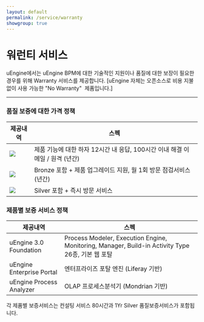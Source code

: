 ```yaml
---
layout: default
permalink: /service/warranty
showgroup: true
---
```


# 워런티 서비스   
uEngine에서는 uEngine BPM에 대한 기술적인 지원이나 품질에 대한 보장이 필요한 경우를 위해 Warranty 서비스를 제공합니다.
[uEngine 자체는 오픈소스로 비용 지불 없이 사용 가능한 "No Warranty"  제품입니다.]   
      
    
---    
    
    
### 품질 보증에 대한 가격 정책  

| 제공내역 | 스펙                                                                         |
|----------|------------------------------------------------------------------------------|
|<img src="http://uengine.org/html/images/service/medal1.gif">| 제품 기능에 대한 하자 12시간 내 응답, 100시간 이내 해결 이메일 / 원격 (년간) |
|<img src="http://uengine.org/html/images/service/medal2.gif">| Bronze 포함 + 제품 업그레이드 지원, 월 1회 방문 점검서비스 (년간)            |
|<img src="http://uengine.org/html/images/service/medal3.gif">| Silver 포함 + 즉시 방문 서비스                                               |
    
       
       
### 제품별 보증 서비스 정책  

| 제공내역                  | 스펙                                                                                              |
|---------------------------|---------------------------------------------------------------------------------------------------|
| uEngine 3.0 Foundation    | Process Modeler, Execution Engine, Monitoring, Manager, Build-in Activity Type 26종, 기본 웹 포탈 |
| uEngine Enterprise Portal | 엔터프라이즈 포탈 엔진 (Liferay 기반)                                                             |
| uEngine Process Analyzer  | OLAP 프로세스분석기 (Mondrian 기반)                                                               |
  
각 제품별 보증서비스는 컨설팅 서비스 80시간과 1Yr Silver 품질보증서비스가 포함됩니다.
